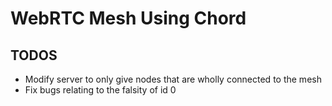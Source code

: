 WebRTC Mesh Using Chord
=======================


TODOS
-----
- Modify server to only give nodes that are wholly connected to the mesh
- Fix bugs relating to the falsity of id 0

